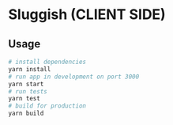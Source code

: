 # Sluggish (CLIENT SIDE)

## Usage

```sh
# install dependencies
yarn install
# run app in development on port 3000
yarn start
# run tests
yarn test
# build for production
yarn build
```
